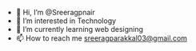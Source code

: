 - 👋 Hi, I’m @Sreeragpnair
- 👀 I’m interested in Technology
- 🌱 I’m currently learning web designing
- 📫 How to reach me sreeragparakkal03@gmail.com

<!---
Sreeragpnair/Sreeragpnair is a ✨ special ✨ repository because its `README.md` (this file) appears on your GitHub profile.
You can click the Preview link to take a look at your changes.
--->
